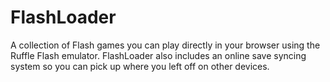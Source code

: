 # FlashLoader
A collection of Flash games you can play directly in your browser using the Ruffle Flash emulator.
FlashLoader also includes an online save syncing system so you can pick up where you left off on other devices.

